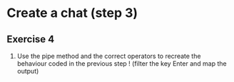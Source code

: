 # Create a chat (step 3)

## Exercise 4

1. Use the pipe method and the correct operators to recreate the behaviour coded in the previous step ! (filter the key Enter and map the output)
